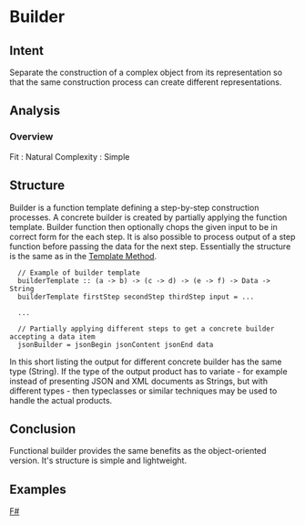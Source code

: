 # Builder


## Intent

Separate the construction of a complex object from its representation so that the same construction process can create different representations. 


## Analysis

### Overview

Fit : Natural
Complexity : Simple


## Structure

Builder is a function template defining a step-by-step construction processes. A concrete builder is created by partially applying the function template. Builder function then optionally chops the given input to be in correct form for the each step. It is also possible to process output of a step function before passing the data for the next step. Essentially the structure is the same as in the [Template Method](../template%20method/README.md).

~~~~
  // Example of builder template
  builderTemplate :: (a -> b) -> (c -> d) -> (e -> f) -> Data -> String
  builderTemplate firstStep secondStep thirdStep input = ...
    
  ...

  // Partially applying different steps to get a concrete builder accepting a data item
  jsonBuilder = jsonBegin jsonContent jsonEnd data
~~~~

In this short listing the output for different concrete builder has the same type (String). If the type of the output product has to variate - for example instead of presenting JSON and XML documents as Strings, but with different types - then typeclasses or similar techniques may be used to handle the actual products.


## Conclusion

Functional builder provides the same benefits as the object-oriented version. It's structure is simple and lightweight.


## Examples

[F#](builder.fsx)
